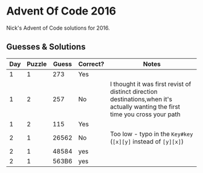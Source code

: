# Advent Of Code 2016

Nick's Advent of Code solutions for 2016.

## Guesses & Solutions

|Day|Puzzle|Guess|Correct?|Notes|
|---|------|-----|--------|-----|
|1|1|273|Yes|
|1|2|257|No|I thought it was first revist of distinct direction destinations,when it's actually wanting the first time you cross your path|
|1|2|115|Yes
|2|1|26562|No|Too low - typo in the `Key#key` (`[x][y]` instead of `[y][x]`)
|2|1|48584|yes
|2|1|563B6|yes